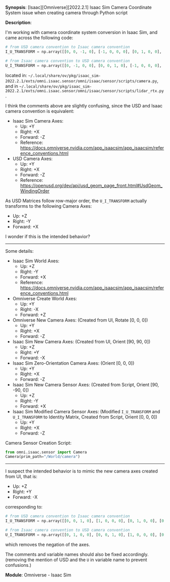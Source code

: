 **Synopsis**: [Isaac][Omniverse][2022.2.1] Isaac Sim Camera Coordinate System issue when creating camera through Python script

**Description**:

I'm working with camera coordinate system conversion in Isaac Sim, and came across the following code:

```py
# from USD camera convention to Isaac camera convention
I_U_TRANSFORM = np.array([[0, 0, -1, 0], [-1, 0, 0, 0], [0, 1, 0, 0], [0, 0, 0, 1]])

# from Isaac camera convention to USD camera convention
U_I_TRANSFORM = np.array([[0, -1, 0, 0], [0, 0, 1, 0], [-1, 0, 0, 0], [0, 0, 0, 1]])
```

located in: `~/.local/share/ov/pkg/isaac_sim-2022.2.1/exts/omni.isaac.sensor/omni/isaac/sensor/scripts/camera.py`, and
in `~/.local/share/ov/pkg/isaac_sim-2022.2.1/exts/omni.isaac.sensor/omni/isaac/sensor/scripts/lidar_rtx.py`.

I think the comments above are slightly confusing, since the USD and Isaac camera convention is equivalent:

- Isaac Sim Camera Axes:
  - Up: +Y
  - Right: +X
  - Forward: -Z
  - Reference: https://docs.omniverse.nvidia.com/app_isaacsim/app_isaacsim/reference_conventions.html
- USD Camera Axes:
  - Up: +Y
  - Right: +X
  - Forward: -Z
  - Reference: https://openusd.org/dev/api/usd_geom_page_front.html#UsdGeom_WindingOrder

As USD Matrices follow row-major order, the `U_I_TRANSFORM` actually transforms to the following Camera Axes:
- Up: +Z
- Right: -Y
- Forward: +X

I wonder if this is the intended behavior?

--------------------------------------------------

Some details:

- Isaac Sim World Axes:
  - Up: +Z
  - Right: -Y
  - Forward: +X
  - Reference: https://docs.omniverse.nvidia.com/app_isaacsim/app_isaacsim/reference_conventions.html
- Omniverse Create World Axes:
  - Up: +Y
  - Right: -X
  - Forward: +Z
- Omniverse New Camera Axes: (Created from UI, Rotate [0, 0, 0])
  - Up: +Y
  - Right: +X
  - Forward: -Z
- Isaac Sim New Camera Axes: (Created from UI, Orient [90, 90, 0])
  - Up: +Z
  - Right: +Y
  - Forward: -X
- Isaac Sim Zero-Orientation Camera Axes: (Orient [0, 0, 0])
  - Up: +Y
  - Right: +X
  - Forward: -Z
- Isaac Sim New Camera Sensor Axes: (Created from Script, Orient [90, -90, 0])
  - Up: +Z
  - Right: -Y
  - Forward: +X
- Isaac Sim Modified Camera Sensor Axes: (Modified `I_U_TRANSFORM` and `U_I_TRANSFORM` to Identity Matrix, Created from Script, Orient [0, 0, 0])
  - Up: +Y
  - Right: +X
  - Forward: -Z

Camera Sensor Creation Script:

```py
from omni.isaac.sensor import Camera
Camera(prim_path="/World/camera")
```

--------------------------------------------------

I suspect the intended behavior is to mimic the new camera axes created from UI, that is:
- Up: +Z
- Right: +Y
- Forward: -X

corresponding to:

```py
# from USD camera convention to Isaac camera convention
I_U_TRANSFORM = np.array([[0, 0, 1, 0], [1, 0, 0, 0], [0, 1, 0, 0], [0, 0, 0, 1]])

# from Isaac camera convention to USD camera convention
U_I_TRANSFORM = np.array([[0, 1, 0, 0], [0, 0, 1, 0], [1, 0, 0, 0], [0, 0, 0, 1]])
```

which removes the negation of the axes.

The comments and variable names should also be fixed accordingly. (removing the mention of USD and the `U` in variable name to prevent confusions.)

**Module**: Omniverse - Isaac Sim
